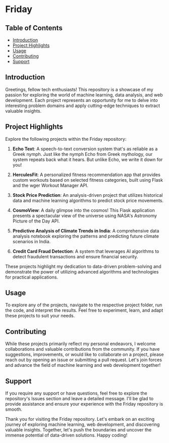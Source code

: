# Friday

## Table of Contents

- [Introduction](#introduction)
- [Project Highlights](#project-highlights)
- [Usage](#usage)
- [Contributing](#contributing)
- [Support](#support)

## Introduction

Greetings, fellow tech enthusiasts! This repository is a showcase of my passion for exploring the world of machine learning, data analysis, and web development. Each project represents an opportunity for me to delve into interesting problem domains and apply cutting-edge techniques to extract valuable insights.

## Project Highlights

Explore the following projects within the Friday repository:

1. **Echo Text**: A speech-to-text conversion system that's as reliable as a Greek nymph. Just like the nymph Echo from Greek mythology, our system repeats back what it hears. But unlike Echo, we write it down for you! 

2. **HerculesFit**: A personalized fitness recommendation app that provides custom workouts based on selected fitness categories, built using Flask and the wger Workout Manager API.

3. **Stock Price Prediction**: An analysis-driven project that utilizes historical data and machine learning algorithms to predict stock price movements.

4. **CosmoView**: A daily glimpse into the cosmos! This Flask application presents a spectacular view of the universe using NASA's Astronomy Picture of the Day API.

5. **Predictive Analysis of Climate Trends in India**: A comprehensive data analysis notebook exploring the patterns and predicting future climate scenarios in India.

6. **Credit Card Fraud Detection**: A system that leverages AI algorithms to detect fraudulent transactions and ensure financial security.

These projects highlight my dedication to data-driven problem-solving and demonstrate the power of utilizing advanced algorithms and technologies for practical applications.

## Usage

To explore any of the projects, navigate to the respective project folder, run the code, and interpret the results. Feel free to experiment, learn, and adapt these projects to suit your needs.

## Contributing

While these projects primarily reflect my personal endeavors, I welcome collaborations and valuable contributions from the community. If you have suggestions, improvements, or would like to collaborate on a project, please reach out by opening an issue or submitting a pull request. Let's join forces and advance the field of machine learning and web development together!

## Support

If you require any support or have questions, feel free to explore the repository's Issues section and leave a detailed message. I'll be glad to provide assistance and ensure your experience with the Friday repository is smooth.

Thank you for visiting the Friday repository. Let's embark on an exciting journey of exploring machine learning, web development, and discovering valuable insights. Together, let's push the boundaries and uncover the immense potential of data-driven solutions. Happy coding!
